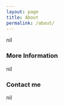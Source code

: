 ```yaml
---
layout: page
title: About
permalink: /about/
---
```


nil

### More Information

nil

### Contact me

nil
